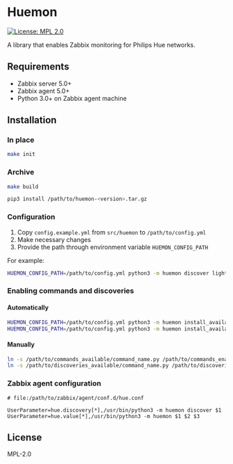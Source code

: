# Huemon

[![License: MPL 2.0](https://img.shields.io/badge/License-MPL%202.0-brightgreen.svg)](https://opensource.org/licenses/MPL-2.0)


A library that enables Zabbix monitoring for Philips Hue networks.

## Requirements

- Zabbix server 5.0+
- Zabbix agent 5.0+
- Python 3.0+ on Zabbix agent machine

## Installation

### In place

```bash
make init
```

### Archive

```bash
make build

pip3 install /path/to/huemon-<version>.tar.gz
```

### Configuration

1. Copy `config.example.yml` from `src/huemon` to `/path/to/config.yml`
2. Make necessary changes
3. Provide the path through environment variable `HUEMON_CONFIG_PATH`

For example:

```bash
HUEMON_CONFIG_PATH=/path/to/config.yml python3 -m huemon discover lights
```

### Enabling commands and discoveries

#### Automatically

```bash
HUEMON_CONFIG_PATH=/path/to/config.yml python3 -m huemon install_available commands
HUEMON_CONFIG_PATH=/path/to/config.yml python3 -m huemon install_available discoveries
```

#### Manually
```bash
ln -s /path/to/commands_available/command_name.py /path/to/commands_enabled/command_name.py
ln -s /path/to/discoveries_available/command_name.py /path/to/discoveries_enabled/command_name.py
```

### Zabbix agent configuration

```
# file:/path/to/zabbix/agent/conf.d/hue.conf

UserParameter=hue.discovery[*],/usr/bin/python3 -m huemon discover $1
UserParameter=hue.value[*],/usr/bin/python3 -m huemon $1 $2 $3
```

## License

MPL-2.0
